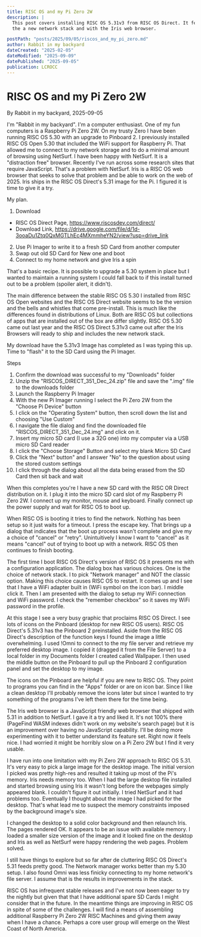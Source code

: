 ```yaml
---
title: RISC OS and my Pi Zero 2W
description: |
  This post covers installing RISC OS 5.31v3 from RISC OS Direct. It features RISC OS with
  the a new network stack and with the Iris web browser.

postPath: "posts/2025/09/05/riscos_and_my_pi_zero.md"
author: Rabbit in my backyard
dateCreated: "2025-02-05"
dateModified: "2025-09-09"
datePublished: "2025-09-05"
publication: LCROCC
---
```


# RISC OS and my Pi Zero 2W

By Rabbit in my backyard, 2025-09-05

I'm "Rabbit in my backyard". I'm a computer enthusiast. One of my fun computers is a Raspberry Pi Zero 2W.  On my trusty Zero I have been running RISC OS 5.30 with an upgrade to Pinboard 2. I previously installed RISC OS Open 5.30 that included the WiFi support for Raspberry Pi. That allowed me to connect to my network storage and to do a minimal amount of browsing using NetSurf. I have been happy with NetSurf. It is a "distraction free" browser. Recently I've run across some research sites that require JavaScript. That's a problem with NetSurf. Iris is a RISC OS web browser that seeks to solve that problem and be able to work on the web of 2025. Iris ships in the RISC OS Direct's 5.31 image for the Pi. I figured it is time to give it a try.

My plan.

1. Download
  - RISC OS Direct Page, <https://www.riscosdev.com/direct/>
  - Download Link, <https://drive.google.com/file/d/1d-3ooaDu1Ztq0QxMGTLhEc4MXmmheYN2/view?usp=drive_link>
2. Use Pi Imager to write it to a fresh SD Card from another computer
3. Swap out old SD Card for New one and boot
4. Connect to my home network and give Iris a spin

That's a basic recipe. It is possible to upgrade a 5.30 system in place but I wanted to maintain a running system I could fall back to if this install turned out to be a problem (spoiler alert, it didn't). 

The main difference between the stable RISC OS 5.30 I installed from RISC OS Open websites and the RISC OS Direct website seems to be the version and the bells and whistles that come pre-install. This is much like the differences found in distributions of Linux. Both are RISC OS but collections of apps that are installed out of the box are differ slightly. RISC OS 5.30 came out last year and the RISC OS Direct 5.31v3 came out after the Iris Browsers will ready to ship and includes the new network stack.

My download have the 5.31v3 Image has completed as I was typing this up. Time to "flash" it to the SD Card using the Pi Imager.

Steps

1. Confirm the download was successful to my "Downloads" folder
2. Unzip the "RISCOS_DIRECT_351_Dec_24.zip" file and save the ".img" file to the downloads folder 
3. Launch the Raspberry Pi Imager
4. With the new Pi Imager running I select the Pi Zero 2W from the "Choose Pi Device" button
5. I click on the "Operating System" button, then scroll down the list and choosing "Use Custom"
6. I navigate the file dialog and find the downloaded file "RISCOS_DIRECT_351_Dec_24.img" and click on it.
7. Insert my micro SD card (I use a 32G one) into my computer via a USB micro SD Card reader
8. I click the "Choose Storage" Button and select my blank Micro SD Card
9. Click the "Next" button" and I answer "No" to the question about using the stored custom settings
10. I click through the dialog about all the data being erased from the SD Card then sit back and wait

When this completes you're I have a new SD card with the RISC OR Direct distribution on it. I plug it into the micro SD card slot of my Raspberry Pi Zero 2W. I connect up my monitor, mouse and keyboard. Finally connect up the power supply and wait for RISC OS to boot up.

When RISC OS is booting it tries to find the network. Nothing has been setup so it just waits for a timeout. I press the escape key. That brings up a dialog that indicates that the boot up process wasn't complete and give my a choice of "cancel" or "retry". Unintuitively I know I want to "cancel" as it means "cancel" out of trying to boot up with a network. RISC OS then continues to finish booting.

The first time I boot RISC OS Direct's version of RISC OS it presents me with a configuration application. The dialog box has various choices. One is the choice of network stack. I to pick "Network manager" and NOT the classic option. Making this choice causes RISC OS to restart. It comes up and I see that I have a WiFi adapter built in (WiFi symbol on the icon bar). I middle click it. Then I am presented with the dialog to setup my WiFi connection and WiFi password. I check the "remember checkbox" so it saves my WiFi password in the profile. 

At this stage I see a very busy graphic that proclaims RISC OS Direct. I see lots of icons on the Pinboard (desktop for new RISC OS users). RISC OS Direct's 5.31v3 has the Pinboard 2 preinstalled. Aside from the RISC OS Direct's description of the function keys I found the image a little overwhelming. I used !Omni to connect to the my file server and retrieve my preferred desktop image. I copied it (dragged it from the File Server) to a local folder in my Documents folder I created called Wallpaper. I then used the middle button on the Pinboard to pull up the Pinboard 2 configuration panel and set the desktop to my image. 

The icons on the Pinboard are helpful if you are new to RISC OS. They point to programs you can find in the "Apps" folder or are on icon bar. Since I like a clean desktop I'll probably remove the icons later but since I wanted to try something of the programs I've left them there for the time being.

The Iris web browser is a JavaScript friendly web browser that shipped with 5.31 in addition to NetSurf.  I gave it a try and liked it. It's not 100% there (PageFind WASM indexes didn't work on my website's search page) but it is an improvement over having no JavaScript capability. I'll be doing more experimenting with it to better understand its feature set. Right now it feels nice. I had worried it might be horribly slow on a Pi Zero 2W but I find it very usable.

I have run into one limitation with my Pi Zero 2W approach to RISC OS 5.31. It's very easy to pick a large image for the desktop image. The initial version I picked was pretty high-res and resulted it taking up most of the Pi's memory. Iris needs memory too. When I had the large desktop file installed and started browsing using Iris it wasn't long before the webpages simply appeared blank. I couldn't figure it out initially. I tried NetSurf and it had problems too. Eventually I thought about the image I had picked for the desktop. That's what lead me to suspect the memory constraints imposed by the background image's size.

I changed the desktop to a solid color background and then relaunch Iris. The pages rendered OK. It appears to be an issue with available memory. I loaded a smaller size version of the image and it looked fine on the desktop and Iris as well as NetSurf were happy rendering the web pages. Problem solved.

I still have things to explore but so far after de cluttering RISC OS Direct's 5.31 feeds pretty good. The Network manager works better than my 5.30 setup. I also found Omni was less finicky connecting to my home network's file server. I assume that is the results in improvements in the stack.

RISC OS has infrequent stable releases and I've not now been eager to try the nightly but given that that I have additional spare SD Cards I might consider that in the future. In the meantime things are improving in RISC OS in spite of some of the challenges. I will find a means of assembling additional Raspberry Pi Zero 2W RISC Machines and giving them away when I have a chance. Perhaps a core user group will emerge on the West Coast of North America.

